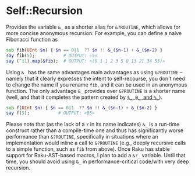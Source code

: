 # Self::Recursion

Provides the variable `&_` as a shorter alias for `&?ROUTINE`, which allows for more concise
anonymous recursion.  For example, you can define a naive Fibonacci function as

<!--doctest hidden => 'use _;' -->
```raku
sub fib(UInt $n) { $n == 0|1  ?? $n !! &_($n-1) + &_($n-2) }
say fib(5);           # OUTPUT: «5»
say (^11).map(&fib);  # OUTPUT: «(0 1 1 2 3 5 8 13 21 34 55)»
```

Using `&_` has the same advantages main advantages as using `&?ROUTINE` – namely that it clearly
expresses the intent to self-recourse, you don't need to change the name if you rename `fib`, and it
can be used in an anonymous function.  The only advantage `&_` provides over `&?ROUTINE` is a
shorter name (well, and that it completes the pattern created by [`$_`, `@_`, and
`%_`](https://docs.raku.org/language/functions#index-entry-@__)).


<!--doctest hidden => 'use _;' -->
```raku
sub f(UInt $n) { $n == 0|1  ?? $n !! &_($n-1) + &_($n-2) }
say f(5);           # OUTPUT: «85»
```
Please note that (as the lack of a `?` in its name indicates) `&_` is a run-time construct rather
than a compile-time one and thus has significantly worse performance than `&?ROUTINE`, specifically
in situations where an implementation would inline a call to `&?ROUTINE` (e.g., deeply recursive
calls to a simple function, such as `fib` from above).  Once Raku has stable support for
Raku-AST-based macros, I plan to add a `&?_` variable.  Until that time, you should avoid using `&_`
in performance-critical code/with very deep recursion.
